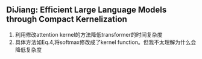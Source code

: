## DiJiang: Efficient Large Language Models through Compact Kernelization
1. 利用修改attention kernel的方法降低transformer的时间复杂度
2. 具体方法如Eq.4,将softmax修改成了kernel function。但我不太理解为什么会降低复杂度